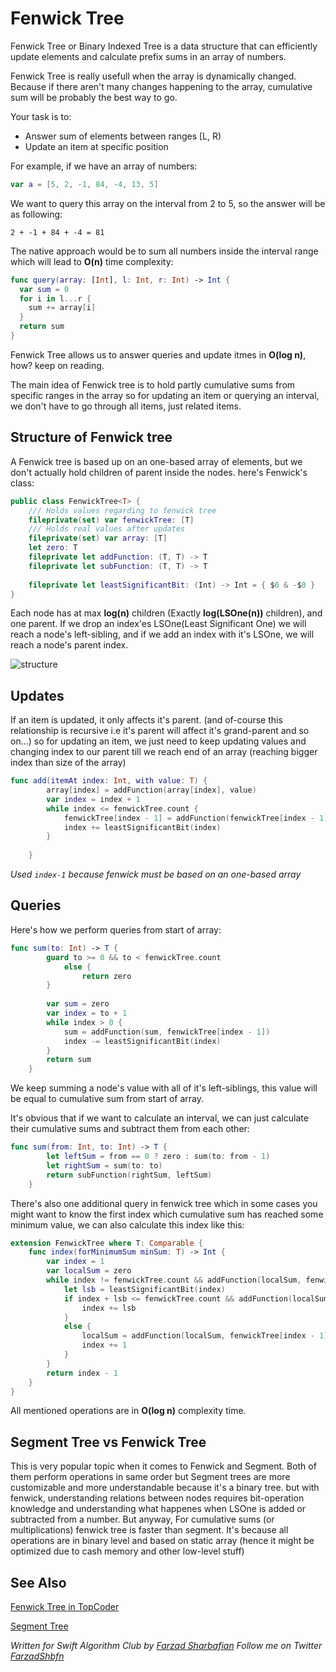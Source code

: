 # Fenwick Tree

Fenwick Tree or Binary Indexed Tree is a data structure that can efficiently update elements and calculate prefix sums in an array of numbers.

Fenwick Tree is really usefull when the array is dynamically changed. Because if there aren't many changes happening to the array, cumulative sum will be probably the best way to go.

Your task is to:
- Answer sum of elements between ranges [L, R)
- Update an item at specific position

For example, if we have an array of numbers:

```swift
var a = [5, 2, -1, 84, -4, 13, 5]
```

We want to query this array on the interval from 2 to 5, so the answer will be as following:

	2 + -1 + 84 + -4 = 81

The native approach would be to sum all numbers inside the interval range which will lead to **O(n)** time complexity:

```swift
func query(array: [Int], l: Int, r: Int) -> Int {
  var sum = 0
  for i in l...r {
    sum += array[i]
  }
  return sum
}
```
Fenwick Tree allows us to answer queries and update itmes in **O(log n)**, how? keep on reading.

The main idea of Fenwick tree is to hold partly cumulative sums from specific ranges in the array so for updating an item or querying an interval, we don't have to go through all items, just related items.

## Structure of Fenwick tree

A Fenwick tree is based up on an one-based array of elements, but we don't actually hold children of parent inside the nodes. here's Fenwick's class:

```swift
public class FenwickTree<T> {
	/// Holds values regarding to fenwick tree
	fileprivate(set) var fenwickTree: [T]
	/// Holds real values after updates
	fileprivate(set) var array: [T]
	let zero: T
	fileprivate let addFunction: (T, T) -> T
	fileprivate let subFunction: (T, T) -> T
	
	fileprivate let leastSignificantBit: (Int) -> Int = { $0 & -$0 }
}
```

Each node has at max **log(n)** children (Exactly **log(LSOne(n))** children), and one parent. If we drop an index'es LSOne(Least Significant One) we will reach a node's left-sibling, and if we add an index with it's LSOne, we will reach a node's parent index.

![structure](http://community.topcoder.com/i/education/binaryIndexedTrees/BITimg.gif)

## Updates

If an item is updated, it only affects it's parent. (and of-course this relationship is recursive i.e it's parent will affect it's grand-parent and so on...) so for updating an item, we just need to keep updating values and changing index to our parent till we reach end of an array (reaching bigger index than size of the array)

```swift
func add(itemAt index: Int, with value: T) {
		array[index] = addFunction(array[index], value)
		var index = index + 1
		while index <= fenwickTree.count {
			fenwickTree[index - 1] = addFunction(fenwickTree[index - 1], value)
			index += leastSignificantBit(index)
		}
		
	}
```

*Used `index-1` because fenwick must be based on an one-based array*

## Queries
Here's how we perform queries from start of array:

```swift
func sum(to: Int) -> T {
		guard to >= 0 && to < fenwickTree.count
			else {
				return zero
		}
		
		var sum = zero
		var index = to + 1
		while index > 0 {
			sum = addFunction(sum, fenwickTree[index - 1])
			index -= leastSignificantBit(index)
		}
		return sum
	}
```

We keep summing a node's value with all of it's left-siblings, this value will be equal to cumulative sum from start of array.

It's obvious that if we want to calculate an interval, we can just calculate their cumulative sums and subtract them from each other:

```swift
func sum(from: Int, to: Int) -> T {
		let leftSum = from == 0 ? zero : sum(to: from - 1)
		let rightSum = sum(to: to)
		return subFunction(rightSum, leftSum)
	}
```

There's also one additional query in fenwick tree which in some cases you might want to know the first index which cumulative sum has reached some minimum value, we can also calculate this index like this:

```swift
extension FenwickTree where T: Comparable {
	func index(forMinimumSum minSum: T) -> Int {
		var index = 1
		var localSum = zero
		while index != fenwickTree.count && addFunction(localSum, fenwickTree[index - 1]) < minSum {
			let lsb = leastSignificantBit(index)
			if index + lsb <= fenwickTree.count && addFunction(localSum, fenwickTree[index + lsb - 1]) < minSum {
				index += lsb
			}
			else {
				localSum = addFunction(localSum, fenwickTree[index - 1])
				index += 1
			}
		}
		return index - 1
	}
}
```


All mentioned operations are in **O(log n)** complexity time.


## Segment Tree vs Fenwick Tree

This is very popular topic when it comes to Fenwick and Segment. Both of them perform operations in same order but Segment trees are more customizable and more understandable because it's a binary tree. but with fenwick, understanding relations between nodes requires bit-operation knowledge and understanding what happenes when LSOne is added or subtracted from a number. But anyway, For cumulative sums (or multiplications) fenwick tree is faster than segment. It's because all operations are in binary level and based on static array (hence it might be optimized due to cash memory and other low-level stuff)

## See Also

[Fenwick Tree in TopCoder](https://www.topcoder.com/community/data-science/data-science-tutorials/binary-indexed-trees/)

[Segment Tree](https://github.com/raywenderlich/swift-algorithm-club/tree/master/Segment%20Tree)

*Written for Swift Algorithm Club by [Farzad Sharbafian](https://github.com/FarzadShbfn)*
*Follow me on Twitter [FarzadShbfn](https://twitter.com/FarzadShbfn)*
